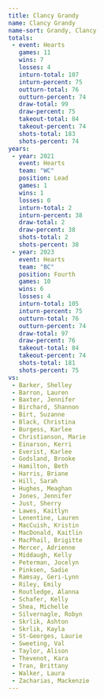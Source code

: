 ```yaml
---
title: Clancy Grandy
name: Clancy Grandy
name-sort: Grandy, Clancy
totals:
 - event: Hearts
   games: 11
   wins: 7
   losses: 4
   inturn-total: 107
   inturn-percent: 75
   outturn-total: 76
   outturn-percent: 74
   draw-total: 99
   draw-percent: 75
   takeout-total: 84
   takeout-percent: 74
   shots-total: 183
   shots-percent: 74
years:
 - year: 2021
   event: Hearts
   team: "WC"
   position: Lead
   games: 1
   wins: 1
   losses: 0
   inturn-total: 2
   inturn-percent: 38
   draw-total: 2
   draw-percent: 38
   shots-total: 2
   shots-percent: 38
 - year: 2023
   event: Hearts
   team: "BC"
   position: Fourth
   games: 10
   wins: 6
   losses: 4
   inturn-total: 105
   inturn-percent: 75
   outturn-total: 76
   outturn-percent: 74
   draw-total: 97
   draw-percent: 76
   takeout-total: 84
   takeout-percent: 74
   shots-total: 181
   shots-percent: 75
vs:
 - Barker, Shelley
 - Barron, Lauren
 - Baxter, Jennifer
 - Birchard, Shannon
 - Birt, Suzanne
 - Black, Christina
 - Burgess, Karlee
 - Christianson, Marie
 - Einarson, Kerri
 - Everist, Karlee
 - Godsland, Brooke
 - Hamilton, Beth
 - Harris, Briane
 - Hill, Sarah
 - Hughes, Meaghan
 - Jones, Jennifer
 - Just, Sherry
 - Lawes, Kaitlyn
 - Lenentine, Lauren
 - MacCuish, Kristin
 - MacDonald, Kaitlin
 - MacPhail, Brigitte
 - Mercer, Adrienne
 - Middaugh, Kelly
 - Peterman, Jocelyn
 - Pinksen, Sadie
 - Ramsay, Geri-Lynn
 - Riley, Emily
 - Routledge, Alanna
 - Schafer, Kelly
 - Shea, Michelle
 - Silvernagle, Robyn
 - Skrlik, Ashton
 - Skrlik, Kayla
 - St-Georges, Laurie
 - Sweeting, Val
 - Taylor, Alison
 - Thevenot, Kara
 - Tran, Brittany
 - Walker, Laura
 - Zacharias, Mackenzie
---
```

